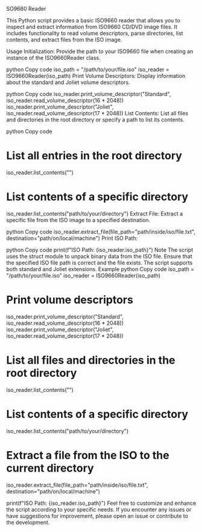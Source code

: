 SO9660 Reader

This Python script provides a basic ISO9660 reader that allows you to inspect and extract information from ISO9660 CD/DVD image files. It includes functionality to read volume descriptors, parse directories, list contents, and extract files from the ISO image.

Usage
Initialization: Provide the path to your ISO9660 file when creating an instance of the ISO9660Reader class.

python
Copy code
iso_path = "/path/to/your/file.iso"
iso_reader = ISO9660Reader(iso_path)
Print Volume Descriptors: Display information about the standard and Joliet volume descriptors.

python
Copy code
iso_reader.print_volume_descriptor("Standard", iso_reader.read_volume_descriptor(16 * 2048))
iso_reader.print_volume_descriptor("Joliet", iso_reader.read_volume_descriptor(17 * 2048))
List Contents: List all files and directories in the root directory or specify a path to list its contents.

python
Copy code
# List all entries in the root directory
iso_reader.list_contents("")

# List contents of a specific directory
iso_reader.list_contents("path/to/your/directory")
Extract File: Extract a specific file from the ISO image to a specified destination.

python
Copy code
iso_reader.extract_file(file_path="path/inside/iso/file.txt", destination="path/on/local/machine")
Print ISO Path:

python
Copy code
print(f"ISO Path: {iso_reader.iso_path}")
Note
The script uses the struct module to unpack binary data from the ISO file.
Ensure that the specified ISO file path is correct and the file exists.
The script supports both standard and Joliet extensions.
Example
python
Copy code
iso_path = "/path/to/your/file.iso"
iso_reader = ISO9660Reader(iso_path)

# Print volume descriptors
iso_reader.print_volume_descriptor("Standard", iso_reader.read_volume_descriptor(16 * 2048))
iso_reader.print_volume_descriptor("Joliet", iso_reader.read_volume_descriptor(17 * 2048))

# List all files and directories in the root directory
iso_reader.list_contents("")

# List contents of a specific directory
iso_reader.list_contents("path/to/your/directory")

# Extract a file from the ISO to the current directory
iso_reader.extract_file(file_path="path/inside/iso/file.txt", destination="path/on/local/machine")

print(f"ISO Path: {iso_reader.iso_path}")
Feel free to customize and enhance the script according to your specific needs. If you encounter any issues or have suggestions for improvement, please open an issue or contribute to the development.
